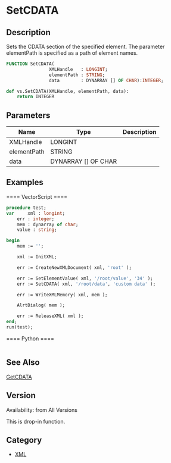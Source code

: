 # SetCDATA

## Description
Sets the CDATA section of the specified element. The parameter elementPath is specified as a path of element names.

```pascal
FUNCTION SetCDATA(
				XMLHandle   : LONGINT;
				elementPath : STRING;
				data        : DYNARRAY [] OF CHAR):INTEGER;
```

```python
def vs.SetCDATA(XMLHandle, elementPath, data):
    return INTEGER
```

## Parameters
|Name|Type|Description|
|---|---|---|
|XMLHandle|LONGINT|   |
|elementPath|STRING|   |
|data|DYNARRAY [] OF CHAR|   |

## Examples
==== VectorScript ====
```pascal
procedure test;
var 	xml : longint;
	err : integer;
	mem : dynarray of char;
	value : string;

begin
	mem := '';

	xml := InitXML;	

	err := CreateNewXMLDocument( xml, 'root' );

	err := SetElementValue( xml, '/root/value', '34' );
	err := SetCDATA( xml, '/root/data', 'custom data' );

	err := WriteXMLMemory( xml, mem );

	AlrtDialog( mem );

	err := ReleaseXML( xml );
end;
run(test);
```
==== Python ====
```python

```

## See Also
[GetCDATA](GetCDATA.md)

## Version
Availability: from All Versions

This is drop-in function.

## Category
* [XML](../Categories/XML.md)
